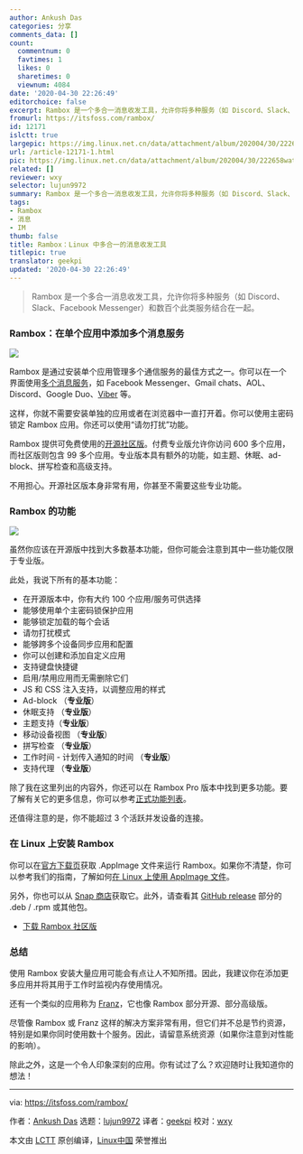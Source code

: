 ```yaml
---
author: Ankush Das
categories: 分享
comments_data: []
count:
  commentnum: 0
  favtimes: 1
  likes: 0
  sharetimes: 0
  viewnum: 4084
date: '2020-04-30 22:26:49'
editorchoice: false
excerpt: Rambox 是一个多合一消息收发工具，允许你将多种服务（如 Discord、Slack、Facebook Messenger）和数百个此类服务结合在一起。
fromurl: https://itsfoss.com/rambox/
id: 12171
islctt: true
largepic: https://img.linux.net.cn/data/attachment/album/202004/30/222658waton215q2zs5qqz.jpg
url: /article-12171-1.html
pic: https://img.linux.net.cn/data/attachment/album/202004/30/222658waton215q2zs5qqz.jpg.thumb.jpg
related: []
reviewer: wxy
selector: lujun9972
summary: Rambox 是一个多合一消息收发工具，允许你将多种服务（如 Discord、Slack、Facebook Messenger）和数百个此类服务结合在一起。
tags:
- Rambox
- 消息
- IM
thumb: false
title: Rambox：Linux 中多合一的消息收发工具
titlepic: true
translator: geekpi
updated: '2020-04-30 22:26:49'
---
```



> 
> Rambox 是一个多合一消息收发工具，允许你将多种服务（如 Discord、Slack、Facebook Messenger）和数百个此类服务结合在一起。
> 
> 
> 


### Rambox：在单个应用中添加多个消息服务


![](/data/attachment/album/202004/30/222658waton215q2zs5qqz.jpg)


Rambox 是通过安装单个应用管理多个通信服务的最佳方式之一。你可以在一个界面使用[多个消息服务](https://itsfoss.com/best-messaging-apps-linux/)，如 Facebook Messenger、Gmail chats、AOL、Discord、Google Duo、[Viber](https://itsfoss.com/viber-linux-client-beta-install/) 等。


这样，你就不需要安装单独的应用或者在浏览器中一直打开着。你可以使用主密码锁定 Rambox 应用。你还可以使用“请勿打扰”功能。


Rambox 提供可免费使用的[开源社区版](https://rambox.pro/#ce)。付费专业版允许你访问 600 多个应用，而社区版则包含 99 多个应用。专业版本具有额外的功能，如主题、休眠、ad-block、拼写检查和高级支持。


不用担心。开源社区版本身非常有用，你甚至不需要这些专业功能。


### Rambox 的功能


![](/data/attachment/album/202004/30/222658j5qemexmsieynw57.png)


虽然你应该在开源版中找到大多数基本功能，但你可能会注意到其中一些功能仅限于专业版。


此处，我说下所有的基本功能：


* 在开源版本中，你有大约 100 个应用/服务可供选择
* 能够使用单个主密码锁保护应用
* 能够锁定加载的每个会话
* 请勿打扰模式
* 能够跨多个设备同步应用和配置
* 你可以创建和添加自定义应用
* 支持键盘快捷键
* 启用/禁用应用而无需删除它们
* JS 和 CSS 注入支持，以调整应用的样式
* Ad-block （**专业版**）
* 休眠支持 （**专业版**）
* 主题支持（**专业版**）
* 移动设备视图 （**专业版**）
* 拼写检查 （**专业版**）
* 工作时间 - 计划传入通知的时间 （**专业版**）
* 支持代理 （**专业版**）


除了我在这里列出的内容外，你还可以在 Rambox Pro 版本中找到更多功能。要了解有关它的更多信息，你可以参考[正式功能列表](https://rambox.pro/#features)。


还值得注意的是，你不能超过 3 个活跃并发设备的连接。


### 在 Linux 上安装 Rambox


你可以在[官方下载页](https://rambox.pro/#ce)获取 .AppImage 文件来运行 Rambox。如果你不清楚，你可以参考我们的指南，了解如何[在 Linux 上使用 AppImage 文件](https://itsfoss.com/use-appimage-linux/)。


另外，你也可以从 [Snap 商店](https://snapcraft.io/rambox)获取它。此外，请查看其 [GitHub release](https://github.com/ramboxapp/community-edition/releases) 部分的 .deb / .rpm 或其他包。


* [下载 Rambox 社区版](https://rambox.pro/#ce)


### 总结


使用 Rambox 安装大量应用可能会有点让人不知所措。因此，我建议你在添加更多应用并将其用于工作时监视内存使用情况。


还有一个类似的应用称为 [Franz](https://itsfoss.com/franz-messaging-app/)，它也像 Rambox 部分开源、部分高级版。


尽管像 Rambox 或 Franz 这样的解决方案非常有用，但它们并不总是节约资源，特别是如果你同时使用数十个服务。因此，请留意系统资源（如果你注意到对性能的影响）。


除此之外，这是一个令人印象深刻的应用。你有试过了么？欢迎随时让我知道你的想法！




---


via: <https://itsfoss.com/rambox/>


作者：[Ankush Das](https://itsfoss.com/author/ankush/) 选题：[lujun9972](https://github.com/lujun9972) 译者：[geekpi](https://github.com/geekpi) 校对：[wxy](https://github.com/wxy)


本文由 [LCTT](https://github.com/LCTT/TranslateProject) 原创编译，[Linux中国](https://linux.cn/) 荣誉推出